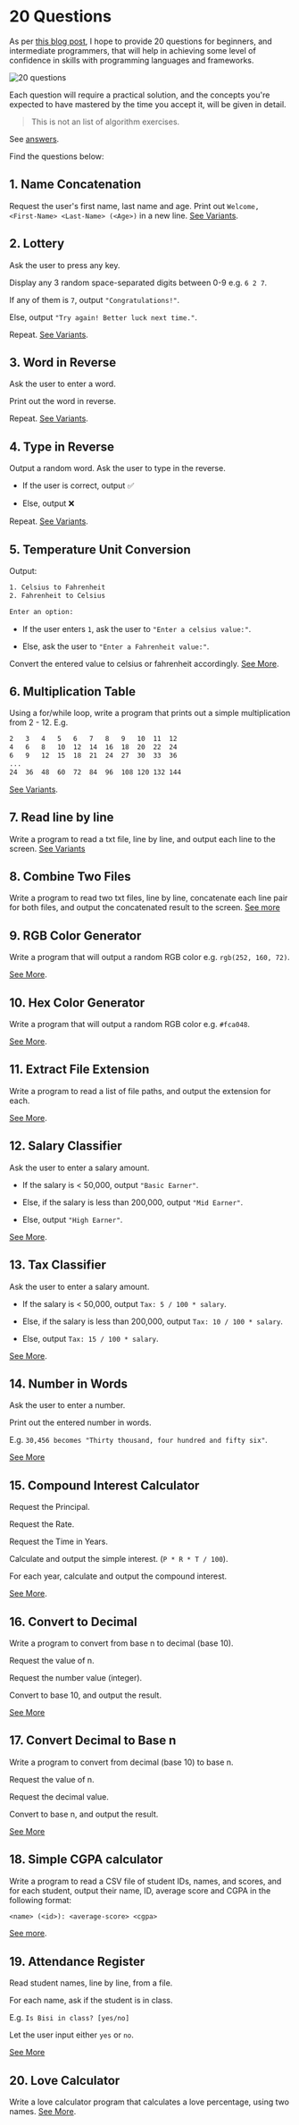 # 20 Questions

As per [this blog post](https://medium.com/@mykeels/20-questions-a047fa9d3856), I hope to provide 20 questions for beginners, and intermediate programmers, that will help in achieving some level of confidence in skills with programming languages and frameworks.

![20 questions](https://repository-images.githubusercontent.com/189217345/64a5ab80-8234-11e9-84f2-a4b1140229e3)

Each question will require a practical solution, and the concepts you're expected to have mastered by the time you accept it, will be given in detail.

> This is not an list of algorithm exercises.

See [answers](./answers).

Find the questions below:

## 1. Name Concatenation

Request the user's first name, last name and age. Print out `Welcome, <First-Name> <Last-Name> (<Age>)` in a new line. [See Variants](./programming/01-name-concatenation.md#variants).

## 2. Lottery

Ask the user to press any key.

Display any 3 random space-separated digits between 0-9 e.g. `6 2 7`.

If any of them is `7`, output `"Congratulations!"`.

Else, output `"Try again! Better luck next time."`.

Repeat. [See Variants](./programming/02-lottery.md#variants).

## 3. Word in Reverse

Ask the user to enter a word.

Print out the word in reverse.

Repeat. [See Variants](./programming/03-word-in-reverse.md#variants).

## 4. Type in Reverse

Output a random word. Ask the user to type in the reverse.

- If the user is correct, output ✅

- Else, output ❌

Repeat. [See Variants](./programming/04-type-in-reverse.md#variants).

## 5. Temperature Unit Conversion

Output:

```txt
1. Celsius to Fahrenheit
2. Fahrenheit to Celsius

Enter an option:
```

- If the user enters `1`, ask the user to `"Enter a celsius value:"`.

- Else, ask the user to `"Enter a Fahrenheit value:"`.

Convert the entered value to celsius or fahrenheit accordingly. [See More](./programming/05-temperature-unit-conversion.md).

## 6. Multiplication Table

Using a for/while loop, write a program that prints out a simple multiplication from 2 - 12. E.g.

```txt
2   3   4   5   6   7   8   9   10  11  12
4   6   8   10  12  14  16  18  20  22  24
6   9   12  15  18  21  24  27  30  33  36
...
24  36  48  60  72  84  96  108 120 132 144
```

[See Variants](./programming/06-multiplication-table.md#variants).

## 7. Read line by line

Write a program to read a txt file, line by line, and output each line to the screen. [See Variants](./programming/07-read-line-by-line.md)

## 8. Combine Two Files

Write a program to read two txt files, line by line, concatenate each line pair for both files, and output the concatenated result to the screen. [See more](./programming/08-combine-two-files.md)

## 9. RGB Color Generator

Write a program that will output a random RGB color e.g. `rgb(252, 160, 72)`.

[See More](./programming/09-rgb-color-generator.md).

## 10. Hex Color Generator

Write a program that will output a random RGB color e.g. `#fca048`.

[See More](./programming/10-hex-color-generator.md).

## 11. Extract File Extension

Write a program to read a list of file paths, and output the extension for each.

[See More](./programming/11-extract-file-extension).

## 12. Salary Classifier

Ask the user to enter a salary amount.

- If the salary is < 50,000, output `"Basic Earner"`.

- Else, if the salary is less than 200,000, output `"Mid Earner"`.

- Else, output `"High Earner"`.

[See More](./programming/12-salary-classifier.md).

## 13. Tax Classifier

Ask the user to enter a salary amount.

- If the salary is < 50,000, output `Tax: 5 / 100 * salary`.

- Else, if the salary is less than 200,000, output `Tax: 10 / 100 * salary`.

- Else, output `Tax: 15 / 100 * salary`.

[See More](./programming/13-tax-classifier.md).

## 14. Number in Words

Ask the user to enter a number.

Print out the entered number in words.

E.g. `30,456 becomes "Thirty thousand, four hundred and fifty six"`.

[See More](./programming/14-number-in-words.md)

## 15. Compound Interest Calculator

Request the Principal.

Request the Rate.

Request the Time in Years.

Calculate and output the simple interest. (`P * R * T / 100`).

For each year, calculate and output the compound interest.

[See More](./programming/15-compound-interest-calculator.md).

## 16. Convert to Decimal

Write a program to convert from base n to decimal (base 10).

Request the value of n.

Request the number value (integer).

Convert to base 10, and output the result.

[See More](./programming/16-convert-to-decimal.md)

## 17. Convert Decimal to Base n

Write a program to convert from decimal (base 10) to base n.

Request the value of n.

Request the decimal value.

Convert to base n, and output the result.

[See More](./programming/17-convert-decimal-to-base-n.md)

## 18. Simple CGPA calculator

Write a program to read a CSV file of student IDs, names, and scores, and for each student, output their name, ID, average score and CGPA in the following format:

```txt
<name> (<id>): <average-score> <cgpa>
```

[See more](./programming/18-simple-cgpa-calculator).

## 19. Attendance Register

Read student names, line by line, from a file.

For each name, ask if the student is in class.

E.g. `Is Bisi in class? [yes/no]`

Let the user input either `yes` or `no`.

[See More](./programming/19-attendance-register.md)

## 20. Love Calculator

Write a love calculator program that calculates a love percentage, using two names. [See More](./programming/20-love-calculator.md).
